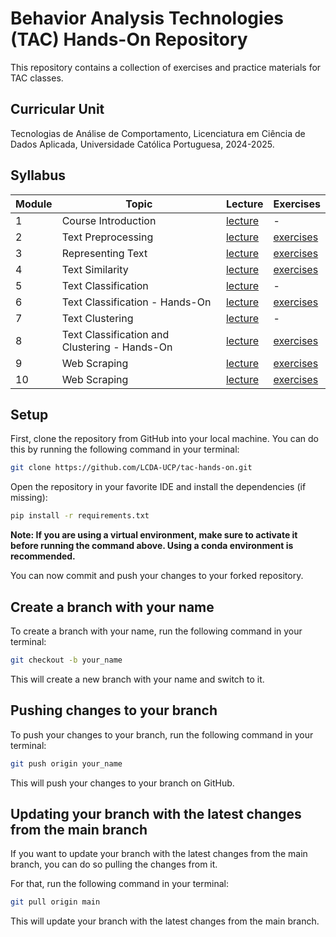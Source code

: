 # Behavior Analysis Technologies (TAC) Hands-On Repository

This repository contains a collection of exercises and practice materials for TAC classes.

## Curricular Unit
Tecnologias de Análise de Comportamento, Licenciatura em Ciência de Dados Aplicada, Universidade Católica Portuguesa, 2024-2025.

## Syllabus

| **Module** | **Topic**                                     | **Lecture**                           | **Exercises**                         |
|------------|-----------------------------------------------|---------------------------------------|---------------------------------------|
| 1          | Course Introduction                           | [lecture](lectures/TAC-Session01.pdf) | -                                     |
| 2          | Text Preprocessing                            | [lecture](lectures/TAC-Session02.pdf) | [exercises](exercises/session02/)     |
| 3          | Representing Text                             | [lecture](lectures/TAC-Session03.pdf) | [exercises](exercises/session03/)     |
| 4          | Text Similarity                               | [lecture](lectures/TAC-Session04.pdf) | [exercises](exercises/session04/)     |
| 5          | Text Classification                           | [lecture](lectures/TAC-Session05.pdf) | -                                     |
| 6          | Text Classification - Hands-On                | [lecture](lectures/TAC-Session06.pdf) | [exercises](exercises/session06-08/)  |
| 7          | Text Clustering                               | [lecture](lectures/TAC-Session07.pdf) | -                                     |
| 8          | Text Classification and Clustering - Hands-On | [lecture](lectures/TAC-Session08.pdf) | [exercises](exercises/session06-08/)  |
| 9          | Web Scraping                                  | [lecture](lectures/TAC-Session09.pdf) | [exercises](exercises/session09-10/)  |
| 10         | Web Scraping                                  | [lecture](lectures/TAC-Session10.pdf) | [exercises](exercises/session09-10/)  |

## Setup

First, clone the repository from GitHub into your local machine. You can do this by running the following command in your terminal:

```bash
git clone https://github.com/LCDA-UCP/tac-hands-on.git
```

Open the repository in your favorite IDE and install the dependencies (if missing):
```bash
pip install -r requirements.txt
```

**Note: If you are using a virtual environment, make sure to activate it before running the command above. Using a conda environment is recommended.**

You can now commit and push your changes to your forked repository.

## Create a branch with your name

To create a branch with your name, run the following command in your terminal:

```bash
git checkout -b your_name
```

This will create a new branch with your name and switch to it.

## Pushing changes to your branch

To push your changes to your branch, run the following command in your terminal:

```bash
git push origin your_name
```

This will push your changes to your branch on GitHub.

## Updating your branch with the latest changes from the main branch

If you want to update your branch with the latest changes from the main branch, you can do so pulling the changes from it.

For that, run the following command in your terminal:

```bash
git pull origin main
```

This will update your branch with the latest changes from the main branch.
